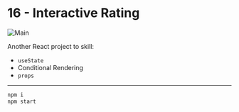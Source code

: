 # **16 - Interactive Rating**

![Main](https://gpx.ge/challenge/frontend/img/28_top_footballers.png "image")

Another React project to skill:

- ``useState``
- Conditional Rendering
- ``props``

---
```sh
npm i
npm start
```